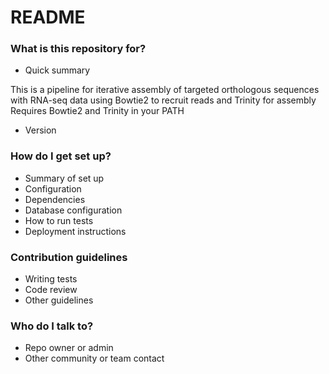 # README #



### What is this repository for? ###

* Quick summary

This is a pipeline for iterative assembly of targeted orthologous sequences with RNA-seq data using Bowtie2 to recruit reads and Trinity for assembly
Requires Bowtie2 and Trinity in your PATH

* Version

### How do I get set up? ###

* Summary of set up
* Configuration
* Dependencies
* Database configuration
* How to run tests
* Deployment instructions

### Contribution guidelines ###

* Writing tests
* Code review
* Other guidelines

### Who do I talk to? ###

* Repo owner or admin
* Other community or team contact